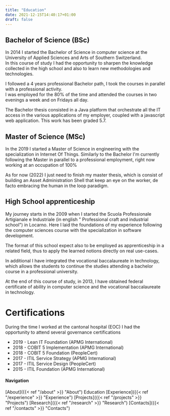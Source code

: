 ```yaml
---
title: "Education"
date: 2021-12-15T14:40:17+01:00
draft: false
---
```


## Bachelor of Science (BSc)

In 2014 I started the Bachelor of Science in computer science at the University of Applied Sciences and Arts of Southern
Switzerland.  
In this course of study I had the opportunity to sharpen the knowledge collected in the high school and also to learn
new methodologies and technologies.

I followed a 4 years professional Bachelor path, I took the courses in parallel with a professional activity.    
I was employed for the 80% of the time and attended the courses in two evenings a week and on Fridays all day.

The Bachelor thesis consisted in a Java platform that orchestrate all the IT access in the various applications of my
employer, coupled with a javascript web application. This work has been graded 5.7.

## Master of Science (MSc)

In the 2019 I started a Master of Science in engineering with the specialization in Internet Of Things. Similarly to the
Bachelor I'm currently following the Master in parallel to a professional employment, right now working at an occupation
of 100%

As for now (2022) I just need to finish my master thesis, which is consist of building an Asset Administration Shell
that keep an eye on the worker, de facto embracing the human in the loop paradigm.

## High School apprenticeship

My journey starts in the 2009 when I started the Scuola Professionale Artigianale e Industriale (in english "
Professional craft and industrial school") in Locarno. Here I laid the foundations of my experience following the
computer sciences course with the specialization in software development.

The format of this school expect also to be employed as apprenticeship in a related field, thus to apply the learned
notions directly on real use-cases.

In additional I have integrated the vocational baccalaureate in technology, which allows the students to continue the
studies attending a bachelor course in a professional university.

At the end of this course of study, in 2013, I have obtained federal certificate of ability in computer science and the
vocational baccalaureate in technology.

# Certifications

During the time I worked at the cantonal hospital (EOC) I had the opportunity to attend several governance
certifications

* 2019 - Lean IT Foundation (APMG International)
* 2018 - COBIT 5 Implementation (APMG International)
* 2018 - COBIT 5 Foundation (PeopleCert)
* 2017 - ITIL Service Strategy (APMG International)
* 2017 - ITIL Service Design (PeopleCert)
* 2015 - ITIL Foundation (APMG International)

#### Navigation

[About]({{< ref "/about" >}} "About")
Education
[Experience]({{< ref "/experience" >}} "Experience")
[Projects]({{< ref "/projects" >}} "Projects")
[Research]({{< ref "/research" >}} "Research")
[Contacts]({{< ref "/contacts" >}} "Contacts")
